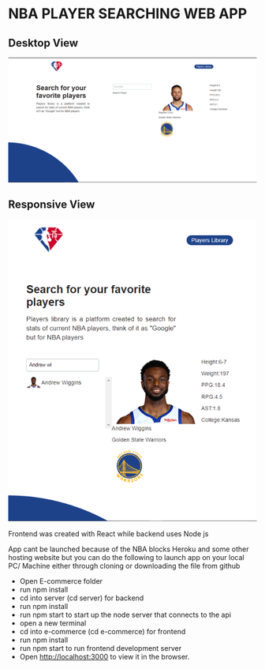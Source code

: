 # NBA PLAYER SEARCHING WEB APP

## Desktop View

<img src="img\Desktop.png" alt="Design preview for the REST Countries API with color theme switcher coding challenge">

## Responsive View

<img src="img\Responsive.png" alt="Design preview for the REST Countries API with color theme switcher coding challenge">

Frontend was created with React while backend uses Node js

App cant be launched because of the NBA blocks Heroku and some other hosting website but you can do the following to launch app on your local PC/ Machine either through cloning or downloading the file from github

- Open E-commerce folder
- run npm install
- cd into server (cd server) for backend
- run npm install
- run npm start to start up the node server that connects to the api
- open a new terminal
- cd into e-commerce (cd e-commerce) for frontend
- run npm install
- run npm start to run frontend development server
- Open [http://localhost:3000](http://localhost:3000) to view it in the browser.

